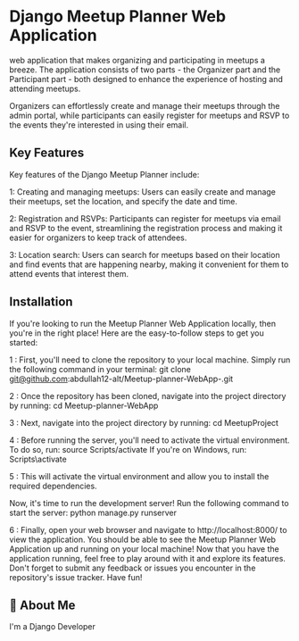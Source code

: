 
# Django Meetup Planner Web Application

web application that makes organizing and participating in meetups a breeze. The application consists of two parts - the Organizer part and the Participant part - both designed to enhance the experience of hosting and attending meetups.

Organizers can effortlessly create and manage their meetups through the admin portal, while participants can easily register for meetups and RSVP to the events they're interested in using their email.


## Key Features

Key features of the Django Meetup Planner include:

1: Creating and managing meetups: Users can easily create and manage their meetups, set the location, and specify the date and time.

2: Registration and RSVPs: Participants can register for meetups via email and RSVP to the event, streamlining the registration process and making it easier for organizers to keep track of attendees.

3: Location search: Users can search for meetups based on their location and find events that are happening nearby, making it convenient for them to attend events that interest them.


## Installation

If you're looking to run the Meetup Planner Web Application locally, then you're in the right place! Here are the easy-to-follow steps to get you started:

1 : First, you'll need to clone the repository to your local machine. Simply run the following command in your terminal: git clone git@github.com:abdullah12-alt/Meetup-planner-WebApp-.git

2 : Once the repository has been cloned, navigate into the project directory by running: cd Meetup-planner-WebApp

3 : Next, navigate into the project directory by running: cd MeetupProject

4 : Before running the server, you'll need to activate the virtual environment. To do so, run: source Scripts/activate
If you're on Windows, run: Scripts\activate

5 : This will activate the virtual environment and allow you to install the required dependencies.

Now, it's time to run the development server! Run the following command to start the server: python manage.py runserver

6 : Finally, open your web browser and navigate to http://localhost:8000/ to view the application. You should be able to see the Meetup Planner Web Application up and running on your local machine!
Now that you have the application running, feel free to play around with it and explore its features. Don't forget to submit any feedback or issues you encounter in the repository's issue tracker. Have fun!


## 🚀 About Me
I'm a Django Developer 



